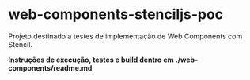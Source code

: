 # web-components-stenciljs-poc
Projeto destinado a testes de implementação de Web Components com Stencil.

**Instruções de execução, testes e build dentro em ./web-components/readme.md**

